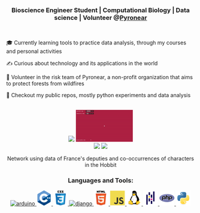 
<h3 align="center">Bioscience Engineer Student | Computational Biology | Data science | Volunteer @<a href="pyronear.org">Pyronear</a></h2>

<br/>
<div>
  <p> 🎓 Currently learning tools to practice data analysis, through my courses and personal activities </p>
  <p> ✍️ Curious about technology and its applications in the world </p>
  <p> 🌱 Volunteer in the risk team of Pyronear, a non-profit organization that aims to protect forests from wildfires </p>
  <p> 📄 Checkout my public repos, mostly python experiments and data analysis </p>
</div>
<br>
<div align="center">
  <img src="https://github.com/juldpnt/juldpnt/blob/main/gol_1.gif?raw=true" width="30%"/>
  <img src="https://github.com/juldpnt/juldpnt/blob/main/gol_3.gif?raw=true" width="30%"/>
</div>
<div align="center">
  <img src="https://github.com/juldpnt/juldpnt/blob/main/deputes.png?raw=true" width="30%"/>
  <img src="https://github.com/juldpnt/juldpnt/blob/main/centrality_compressed.png?raw=true" width="30%"/>
  <p> Network using data of France's deputies and co-occurrences of characters in the Hobbit</p>
</div>

<h3 align="center">Languages and Tools:</h3>
<p align="center"> 
<a href="https://www.arduino.cc/" target="_blank" rel="noreferrer"> <img src="https://cdn.worldvectorlogo.com/logos/arduino-1.svg" alt="arduino" width="40" height="40"/> </a> 
<a href="https://www.w3schools.com/cpp/" target="_blank" rel="noreferrer"> <img src="https://raw.githubusercontent.com/devicons/devicon/master/icons/cplusplus/cplusplus-original.svg" alt="cplusplus" width="40" height="40"/> </a> 
<a href="https://www.w3schools.com/css/" target="_blank" rel="noreferrer"> <img src="https://raw.githubusercontent.com/devicons/devicon/master/icons/css3/css3-original-wordmark.svg" alt="css3" width="40" height="40"/> </a>
 <a href="https://www.djangoproject.com/" target="_blank" rel="noreferrer"> <img src="https://cdn.worldvectorlogo.com/logos/django.svg" alt="django" width="40" height="40"/> </a>
 <a href="https://www.w3.org/html/" target="_blank" rel="noreferrer"> <img src="https://raw.githubusercontent.com/devicons/devicon/master/icons/html5/html5-original-wordmark.svg" alt="html5" width="40" height="40"/> </a> 
 <a href="https://developer.mozilla.org/en-US/docs/Web/JavaScript" target="_blank" rel="noreferrer"> <img src="https://raw.githubusercontent.com/devicons/devicon/master/icons/javascript/javascript-original.svg" alt="javascript" width="40" height="40"/> </a> <a href="https://www.linux.org/" target="_blank" rel="noreferrer"> <img src="https://raw.githubusercontent.com/devicons/devicon/master/icons/linux/linux-original.svg" alt="linux" width="40" height="40"/> </a>
   <a href="https://pandas.pydata.org/" target="_blank" rel="noreferrer"> <img src="https://raw.githubusercontent.com/devicons/devicon/2ae2a900d2f041da66e950e4d48052658d850630/icons/pandas/pandas-original.svg" alt="pandas" width="40" height="40"/> </a>
   <a href="https://www.php.net" target="_blank" rel="noreferrer"> <img src="https://raw.githubusercontent.com/devicons/devicon/master/icons/php/php-original.svg" alt="php" width="40" height="40"/> </a> <a href="https://www.python.org" target="_blank" rel="noreferrer"> <img src="https://raw.githubusercontent.com/devicons/devicon/master/icons/python/python-original.svg" alt="python" width="40" height="40"/> </a> 

